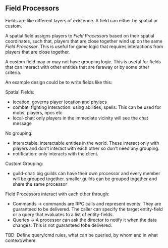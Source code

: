 ## Field Processors

Fields are like different layers of existence. A field can either be spatial or custom. 

A spatial field assigns players to *Field Processors* based on their spatial coordinates, such that, players that are close together wind up on the same *Field Processor*. This is useful for game logic that requires interactions from players that are close together. 

A custom field may or may not have grouping logic. This is useful for fields that can interact with other entities that are faraway or by some other criteria.


An example design could be to write fields like this:

Spatial Fields:
  - location: governs player location and phyiscs
  - combat: fighting interaction: using abilities, spells. This can be used for mobs, players, npcs etc
  - local-chat: only players in the immediate vicinity will see the chat message

No grouping:
  - interactable: interactable entities in the world. These interact only with players and don't interact with each other so don't need any grouping.
  - notification: only interacts with the client.

Custom Grouping:
  - guild-chat: big guilds can have their own processor and every member will be grouped together. smaller guilds can be grouped together and share the same processor



Field Processors interact with each other through:
 - Commands -> commands are RPC calls and represent events. They are guaranteed to be delivered. The caller can specify the target entity-field or a query that evaluates to a list of entity-fields. 
 - Queries -> A processor can ask the director to notify it when the data changes. This is not guaranteed tobe delivered. 
 
TBD: Define query/cmd rules, what can be queried, by whom and in what context/where.